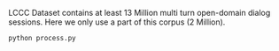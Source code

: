 LCCC Dataset contains at least 13 Million multi turn open-domain dialog sessions.
Here we only use a part of this corpus (2 Million).

```bash
python process.py
```
